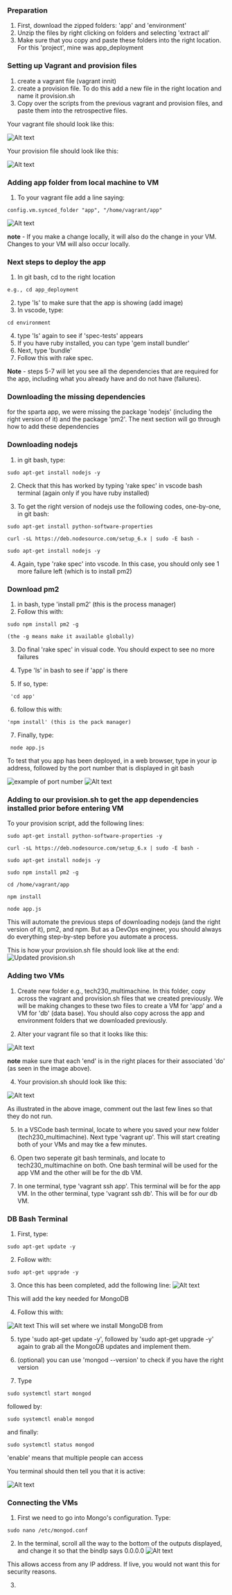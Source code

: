 ### Preparation
1. First, download the zipped folders: 'app' and 'environment'
2. Unzip the files by right clicking on folders and selecting 'extract all'
3. Make sure that you copy and paste these folders into the right location. For this 'project', mine was app_deployment

### Setting up Vagrant and provision files
1. create a vagrant file (vagrant innit)
2. create a provision file. To do this add a new file in the right location and name it provision.sh
3. Copy over the scripts from the previous vagrant and provision files, and paste them into the retrospective files. 

Your vagrant file should look like this:

![Alt text](images/First_vagrant.PNG)

Your provision file should look like this:

![Alt text](images/provision.PNG)

### Adding app folder from local machine to VM
1. To your vagrant file add a line saying:

```
config.vm.synced_folder "app", "/home/vagrant/app"
```
![Alt text](images/First_vagrant.PNG)

**note** - If you make a change locally, it will also do the change in your VM. Changes to your VM will also occur locally.

### Next steps to deploy the app
1. In git bash, cd to the right location

```
e.g., cd app_deployment
```

2. type 'ls' to make sure that the app is showing (add image)
3. In vscode, type:

```
cd environment

```

4. type 'ls' again to see if 'spec-tests' appears
5. If you have ruby installed, you can type 'gem install bundler'
6. Next, type 'bundle'
7. Follow this with rake spec.

**Note** - steps 5-7 will let you see all the dependencies that are required for the app, including what you already have and do not have (failures).



### Downloading the missing dependencies

for the sparta app, we were missing the package 'nodejs' (including the right version of it) and the package 'pm2'. The next section will go through how to add these dependencies




### Downloading nodejs

1. in git bash, type:

```
sudo apt-get install nodejs -y
```

2. Check that this has worked by typing 'rake spec' in vscode bash terminal (again only if you have ruby installed)

3. To get the right version of nodejs use the following codes, one-by-one, in git bash: 

```
sudo apt-get install python-software-properties

curl -sL https://deb.nodesource.com/setup_6.x | sudo -E bash -

sudo apt-get install nodejs -y

```

4. Again, type 'rake spec' into vscode. In this case, you should only see 1 more failure left (which is to install pm2)




### Download pm2

1. in bash, type 'install pm2' (this is the process manager)
2. Follow this with:

```
sudo npm install pm2 -g 

(the -g means make it available globally)

```

3. Do final 'rake spec' in visual code. You should expect to see no more failures

4. Type 'ls' in bash to see if 'app' is there
5. If so, type:

```
 'cd app'
```
6. follow this with:

```
'npm install' (this is the pack manager)
```

7. Finally, type:

```
 node app.js
```

To test that you app has been deployed, in a web browser, type in your ip address, followed by the port number that is displayed in git bash 

![example of port number](images/port.PNG)
![Alt text](images/web.PNG)


### Adding to our provision.sh to get the app dependencies installed prior before entering VM

To your provision script, add the following lines:

```
sudo apt-get install python-software-properties -y 

curl -sL https://deb.nodesource.com/setup_6.x | sudo -E bash -

sudo apt-get install nodejs -y

sudo npm install pm2 -g

cd /home/vagrant/app 

npm install

node app.js
```

This will automate the previous steps of downloading nodejs (and the right version of it), pm2, and npm. But as a DevOps engineer, you should always do everything step-by-step before you automate a process. 


This is how your provision.sh file should look like at the end:
![Updated provision.sh](images/updated_provisoning.PNG)




### Adding two VMs
1. Create  new folder e.g., tech230_multimachine. In this folder, copy across the vagrant and provision.sh files that we created previously. We will be making changes to these two files to create a VM for 'app' and a VM for 'db' (data base). You should also copy across the app and environment folders that we downloaded previously.

2. Alter your vagrant file so that it looks like this:

![Alt text](../tech230_multimachine/images/Vagrant.PNG)

**note** make sure that each 'end' is in the right places for their associated 'do' (as seen in the image above).

4. Your provision.sh should look like this:

![Alt text](../tech230_multimachine/images/provision.PNG)

As illustrated in the above image, comment out the last few lines so that they do not run. 

5. In a VSCode bash terminal, locate to where you saved your new folder (tech230_multimachine). 
Next type 'vagrant up'. This will start creating both of your VMs and may tke a few minutes. 

6. Open two seperate git bash terminals, and locate to tech230_multimachine on both. One bash terminal will be used for the app VM and the other will be for the db VM. 

7. In one terminal, type 'vagrant ssh app'. This terminal will be for the app VM. In the other terminal, type 'vagrant ssh db'. This will be for our db VM. 


### DB Bash Terminal
1. First, type:
```
sudo apt-get update -y
```
2. Follow with:
```
sudo apt-get upgrade -y
```
3. Once this has been completed, add the following line:
![Alt text](../tech230_multimachine/images/1_db.PNG)

This will add the key needed for MongoDB

4. Follow this with:

![Alt text](../tech230_multimachine/images/2_db.PNG)
This will set where we install MongoDB from

5. type 'sudo apt-get update -y', followed by 'sudo apt-get upgrade -y' again to grab all the MongoDB updates and implement them.

6. (optional) you can use 'mongod --version' to check if you have the right version

8. Type
```
sudo systemctl start mongod
```
followed by:

```
sudo systemctl enable mongod
```

and finally:

```
sudo systemctl status mongod
```

'enable' means that multiple people can access

You terminal should then tell you that it is active:

![Alt text](../tech230_multimachine/images/3_db.PNG)



### Connecting the VMs 

1. First we need to go into Mongo's configuration. Type:
```
sudo nano /etc/mongod.conf
```
2. In the terminal, scroll all the way to the bottom of the outputs displayed, and change it so that the bindIp says 0.0.0.0
![Alt text](../tech230_multimachine/images/bingIP.PNG)

This allows access from any IP address. If live, you would not want this for security reasons.

3. 